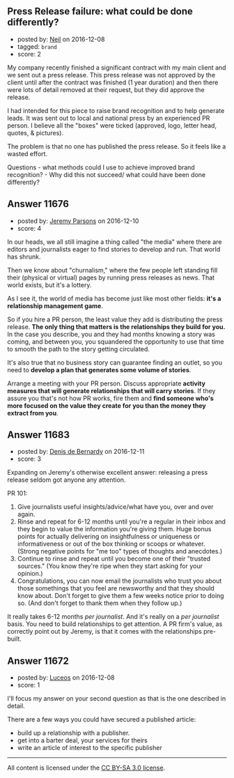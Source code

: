 ## Press Release failure: what could be done differently?

- posted by: [Neil](https://stackexchange.com/users/2711480/neil) on 2016-12-08
- tagged: `brand`
- score: 2

<p>My company recently finished a significant contract with my main client and we sent out a press release. This press release was not approved by the client until after the contract was finished (1 year duration) and then there were lots of detail removed at their request, but they did approve the release.</p>

<p>I had intended for this piece to raise brand recognition and to help generate leads. It was sent out to local and national press by an experienced PR person. I believe all the "boxes" were ticked (approved, logo, letter head, quotes, &amp; pictures). </p>

<p>The problem is that no one has published the press release. So it feels like a wasted effort.</p>

<p>Questions 
- what methods could I use to achieve improved brand recognition?
- Why did this not succeed/ what could have been done differently?</p>



## Answer 11676

- posted by: [Jeremy Parsons](https://stackexchange.com/users/497810/jeremy-parsons) on 2016-12-10
- score: 4

<p>In our heads, we all still imagine a thing called "the media" where there are editors and journalists eager to find stories to develop and run. That world has shrunk.</p>

<p>Then we know about "churnalism," where the few people left standing fill their (physical or virtual) pages by running press releases as news. That world exists, but it's a lottery.</p>

<p>As I see it, the world of media has become just like most other fields: <strong>it's a relationship management game</strong>.</p>

<p>So if you hire a PR person, the least value they add is distributing the press release. <strong>The only thing that matters is the relationships they build for you.</strong> In the case you describe, you and they had months knowing a story was coming, and between you, you squandered the opportunity to use that time to smooth the path to the story getting circulated.</p>

<p>It's also true that no business story can guarantee finding an outlet, so you need to <strong>develop a plan that generates some volume of stories</strong>.</p>

<p>Arrange a meeting with your PR person. Discuss appropriate <strong>activity measures that will generate relationships that will carry stories</strong>. If they assure you that's not how PR works, fire them and <strong>find someone who's more focused on the value they create for you than the money they extract from you</strong>.</p>



## Answer 11683

- posted by: [Denis de Bernardy](https://stackexchange.com/users/182468/denis-de-bernardy) on 2016-12-11
- score: 3

<p>Expanding on Jeremy's otherwise excellent answer: releasing a press release seldom got anyone any attention.</p>

<p>PR 101:</p>

<ol>
<li>Give journalists useful insights/advice/what have you, over and over again.</li>
<li>Rinse and repeat for 6-12 months until you're a regular in their inbox and they begin to value the information you're giving them. Huge bonus points for actually delivering on insightfulness or uniqueness or informativeness or out of the box thinking or scoops or whatever. (Strong negative points for "me too" types of thoughts and anecdotes.)</li>
<li>Continue to rinse and repeat until you become one of their "trusted sources." (You know they're ripe when they start asking for your opinion.)</li>
<li>Congratulations, you can now email the journalists who trust you about those somethings that you feel are newsworthy and that they should know about. Don't forget to give them a few weeks notice prior to doing so. (And don't forget to thank them when they follow up.)</li>
</ol>

<p>It really takes 6-12 months <em>per journalist</em>. And it's really on a <em>per journalist</em> basis. You need to build relationships to get attention. A PR firm's value, as correctly point out by Jeremy, is that it comes with the relationships pre-built.</p>



## Answer 11672

- posted by: [Luceos](https://stackexchange.com/users/369663/luceos) on 2016-12-08
- score: 1

<p>I'll focus my answer on your second question as that is the one described in detail.</p>

<p>There are a few ways you could have secured a published article:</p>

<ul>
<li>build up a relationship with a publisher.</li>
<li>get into a barter deal, your services for theirs</li>
<li>write an article of interest to the specific publisher</li>
</ul>




---

All content is licensed under the [CC BY-SA 3.0 license](https://creativecommons.org/licenses/by-sa/3.0/).
